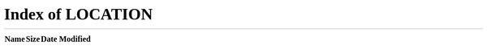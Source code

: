 ```yaml
---
layout: none
---
```

<meta http-equiv="refresh" content="0; url=/">
<link rel="canonical" href="https://google-cloud-nightscout.github.io/">
  
  
